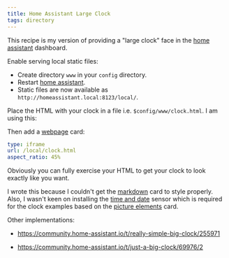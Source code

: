 ```yaml
---
title: Home Assistant Large Clock
tags: directory
---
```

This recipe is my version of providing a "large clock" face in the
[home assistant][ha] dashboard.

Enable serving local static files:

- Create directory `www` in your `config` directory.
- Restart [home assistant][ha].
- Static files are now available as `http://homeassistant.local:8123/local/`.

Place the HTML with your clock in a file i.e. `$config/www/clock.html`.
I am using this:

<script src="https://tortugalabs.github.io/embed-like-gist/embed.js?style=github&showBorder=on&showLineNumbers=on&showFileMeta=on&showCopy=on&fetchFromJsDelivr=on&target=https://github.com/alejandroliu/0ink.net/blob/main/snippets/2022/hassio/clock.html"></script>

Then add a [webpage](https://www.home-assistant.io/dashboards/iframe/) card:

```yaml
type: iframe
url: /local/clock.html
aspect_ratio: 45%
```

Obviously you can fully exercise your HTML to get your clock to look
exactly like you want.

I wrote this because I couldn't get the
[markdown](https://www.home-assistant.io/dashboards/markdown/) card
to style properly.  Also, I wasn't keen on installing the
[time and date](https://www.home-assistant.io/integrations/time_date/)
sensor which is required for the clock examples based on the
[picture elements](https://www.home-assistant.io/dashboards/picture-elements/)
card.

Other implementations:

- https://community.home-assistant.io/t/really-simple-big-clock/255971
- https://community.home-assistant.io/t/just-a-big-clock/69976/2


  [ha]: https://home-assistant.io/
